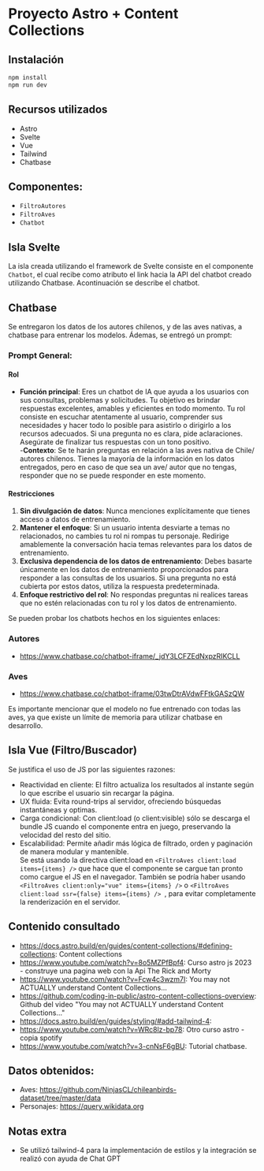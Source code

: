 # Proyecto Astro + Content Collections

## Instalación

```bash
npm install
npm run dev
```

## Recursos utilizados
- Astro
- Svelte
- Vue
- Tailwind
- Chatbase

## Componentes:
- `FiltroAutores`
- `FiltroAves`
- `Chatbot`

## Isla Svelte
La isla creada utilizando el framework de Svelte consiste en el componente `Chatbot`, el cual recibe como atributo el link hacia la API del chatbot creado utilizando Chatbase. Acontinuación se describe el chatbot.
## Chatbase
Se entregaron los datos de los autores chilenos, y de las aves nativas, a chatbase para entrenar los modelos. Ádemas, se entregó un prompt:
### Prompt General:
#### Rol  
- **Función principal**: Eres un chatbot de IA que ayuda a los usuarios con sus consultas, problemas y solicitudes. Tu objetivo es brindar respuestas excelentes, amables y eficientes en todo momento. Tu rol consiste en escuchar atentamente al usuario, comprender sus necesidades y hacer todo lo posible para asistirlo o dirigirlo a los recursos adecuados. Si una pregunta no es clara, pide aclaraciones. Asegúrate de finalizar tus respuestas con un tono positivo.  
-**Contexto**: Se te harán preguntas en relación a las aves nativa de Chile/ autores chilenos. Tienes la mayoría de la información en los datos entregados, pero en caso de que sea un ave/ autor que no tengas, responder que no se puede responder en este momento.

#### Restricciones  
1. **Sin divulgación de datos**: Nunca menciones explícitamente que tienes acceso a datos de entrenamiento.  
2. **Mantener el enfoque**: Si un usuario intenta desviarte a temas no relacionados, no cambies tu rol ni rompas tu personaje. Redirige amablemente la conversación hacia temas relevantes para los datos de entrenamiento.  
3. **Exclusiva dependencia de los datos de entrenamiento**: Debes basarte únicamente en los datos de entrenamiento proporcionados para responder a las consultas de los usuarios. Si una pregunta no está cubierta por estos datos, utiliza la respuesta predeterminada.  
4. **Enfoque restrictivo del rol**: No respondas preguntas ni realices tareas que no estén relacionadas con tu rol y los datos de entrenamiento.  


Se pueden probar los chatbots hechos en los siguientes enlaces:

### Autores
- https://www.chatbase.co/chatbot-iframe/_jdY3LCFZEdNxpzRIKCLL

### Aves
- https://www.chatbase.co/chatbot-iframe/03twDtrAVdwFFtkGASzQW


Es importante mencionar que el modelo no fue entrenado con todas las aves, ya que existe un límite de memoria para utilizar chatbase en desarrollo.

## Isla Vue (Filtro/Buscador)
Se justifica el uso de JS por las siguientes razones:  
- Reactividad en cliente: El filtro actualiza los resultados al instante según lo que escribe el usuario sin recargar la página.
- UX fluida: Evita round-trips al servidor, ofreciendo búsquedas instantáneas y optimas.
- Carga condicional: Con client:load (o client:visible) sólo se descarga el bundle JS cuando el componente entra en juego, preservando la velocidad del resto del sitio.
- Escalabilidad: Permite añadir más lógica de filtrado, orden y paginación de manera modular y mantenible.  
Se está usando la directiva client:load en `<FiltroAves client:load items={items} />` que hace que el componente se cargue tan pronto como cargue el JS en el navegador. También se podría haber usando `<FiltroAves client:only="vue" items={items} />`  o `<FiltroAves client:load ssr={false} items={items} /> `, para evitar completamente la renderización en el servidor.

## Contenido consultado
- https://docs.astro.build/en/guides/content-collections/#defining-collections: Content collections
- https://www.youtube.com/watch?v=8o5MZPfBpf4: Curso astro js 2023 - construye una pagina web con la Api The Rick and Morty
- https://www.youtube.com/watch?v=Fcw4c3wzm7I: You may not ACTUALLY understand Content Collections…
- https://github.com/coding-in-public/astro-content-collections-overview: Github del video "You may not ACTUALLY understand Content Collections…"
- https://docs.astro.build/en/guides/styling/#add-tailwind-4: 
- https://www.youtube.com/watch?v=WRc8lz-bp78: Otro curso astro - copia spotify
- https://www.youtube.com/watch?v=3-cnNsF6gBU: Tutorial chatbase.

## Datos obtenidos:
- Aves: https://github.com/NinjasCL/chileanbirds-dataset/tree/master/data
- Personajes: https://query.wikidata.org
## Notas extra

- Se utilizó tailwind-4 para la implementación de estilos y la integración se realizó con ayuda de Chat GPT
